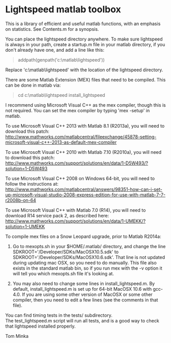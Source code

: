 Lightspeed matlab toolbox
=========================

This is a library of efficient and useful matlab functions, with an
emphasis on statistics.
See Contents.m for a synopsis.

You can place the lightspeed directory anywhere.
To make sure lightspeed is always in your path, create a startup.m
file in your matlab directory, if you don't already have one, and add
a line like this:

> addpath(genpath('c:\matlab\lightspeed'))

Replace 'c:\matlab\lightspeed' with the location of the lightspeed directory.

There are some Matlab Extension (MEX) files that need to be compiled.
This can be done in matlab via:

> cd c:\matlab\lightspeed
> install_lightspeed

I recommend using Microsoft Visual C++ as the mex compiler, though this is not required.  You can set the mex compiler by typing 'mex -setup' in matlab.

To use Microsoft Visual C++ 2013 with Matlab 8.1 (R2013a), you will need to download this patch:
http://www.mathworks.com/matlabcentral/fileexchange/45878-setting-microsoft-visual-c++-2013-as-default-mex-compiler

To use Microsoft Visual C++ 2010 with Matlab 7.10 (R2010a), you will need to download this patch:
http://www.mathworks.com/support/solutions/en/data/1-D5W493/?solution=1-D5W493

To use Microsoft Visual C++ 2008 on Windows 64-bit, you will need to follow the instructions at:
http://www.mathworks.com/matlabcentral/answers/98351-how-can-i-set-up-microsoft-visual-studio-2008-express-edition-for-use-with-matlab-7-7-r2008b-on-64

To use Microsoft Visual C++ with Matlab 7.0 (R14), you will need to download 
R14 service pack 2, as described here:
http://www.mathworks.com/support/solutions/en/data/1-UMEKK/?solution=1-UMEKK

To compile mex files on a Snow Leopard upgrade, prior to Matlab R2014a:

1. Go to mexopts.sh in your $HOME/.matlab/ directory, and change the line SDKROOT='/Developer/SDKs/MacOSX10.5.sdk' to SDKROOT='/Developer/SDKs/MacOSX10.6.sdk'. That line is not updated during updating mac OSX, so you need to do manually. This file also exists in the standard matlab bin, so if you run mex with the -v option it will tell you which mexopts.sh file it's looking at.

2. You may also need to change some lines in install_lightspeed.m.  By default, install_lightspeed.m is set up for 64-bit MacOSX 10.6 with gcc-4.0.  If you are using some other version of MacOSX or some other compiler, then you need to edit a few lines (see the comments in that file).

You can find timing tests in the tests/ subdirectory.  
The test_lightspeed.m script will run all tests, and is a good way to check 
that lightspeed installed properly.


Tom Minka
